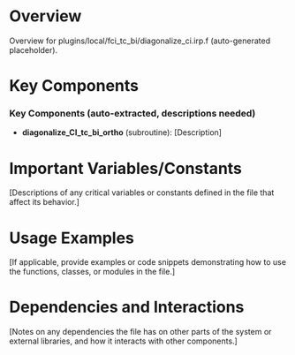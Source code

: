 # Overview

Overview for plugins/local/fci_tc_bi/diagonalize_ci.irp.f (auto-generated placeholder).

# Key Components

### Key Components (auto-extracted, descriptions needed)
- **diagonalize_CI_tc_bi_ortho** (subroutine): [Description]

# Important Variables/Constants

[Descriptions of any critical variables or constants defined in the file that affect its behavior.]

# Usage Examples

[If applicable, provide examples or code snippets demonstrating how to use the functions, classes, or modules in the file.]

# Dependencies and Interactions

[Notes on any dependencies the file has on other parts of the system or external libraries, and how it interacts with other components.]

